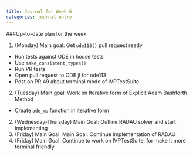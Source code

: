 ```yaml
---
title: Journal for Week 6
categories: journal entry
---
```


###Up-to-date plan for the week
1. (Monday) Main goal: Get `ode113()` pull request ready
  + Run tests against ODE in house tests
  + Use `make_consistent_types()`
  + Run PR tests
  + Open pull request to ODE.jl for ode113
  + Post on PR 49 about terminal mode of IVPTestSuite
2. (Tuesday) Main goal: Work on Iterative form of Explicit Adam Bashforth Method
  + Create `ode_ms` function in iterative form
2. (Wednesday-Thursday) Main Goal: Outline RADAU solver and start implementing
3. (Friday) Main Goal: Main Goal: Continue implementation of RADAU
4. (Friday) Main Goal: Continue to work on IVPTestSuite, for make it more terminal friendly

